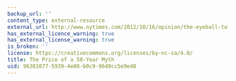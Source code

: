```yaml
---
backup_url: ''
content_type: external-resource
external_url: http://www.nytimes.com/2012/10/16/opinion/the-eyeball-to-eyeball-myth-and-the-cuban-missile-crisiss-legacy.html
has_external_licence_warning: true
has_external_license_warning: true
is_broken: ''
license: https://creativecommons.org/licenses/by-nc-sa/4.0/
title: The Price of a 50-Year Myth
uid: 96381077-5939-4e08-b0c9-9649cc5e9e48
---
```

